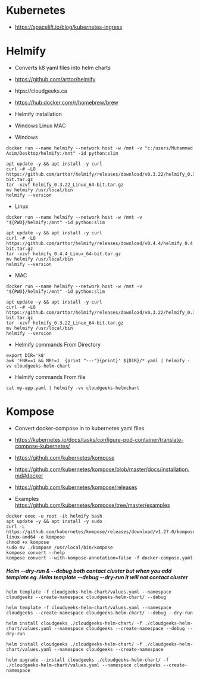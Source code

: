# Kubernetes

- https://spacelift.io/blog/kubernetes-ingress


# Helmify

- Converts k8 yaml files into helm charts

- https://github.com/arttor/helmify

- htps://cloudgeeks.ca

- https://hub.docker.com/r/homebrew/brew


- Helmify installation

- Windows Linux MAC

- Windows
```helmify
docker run --name helmify --network host -w /mnt -v "c:/users/Muhammad Asim/Desktop/helmify:/mnt" -id python:slim

apt update -y && apt install -y curl
curl -# -LO https://github.com/arttor/helmify/releases/download/v0.3.22/helmify_0.3.22_Linux_64-bit.tar.gz
tar -xzvf helmify_0.3.22_Linux_64-bit.tar.gz
mv helmify /usr/local/bin
helmify --version
```

- Linux
```helmify
docker run --name helmify --network host -w /mnt -v "${PWD}/helmify:/mnt" -id python:slim

apt update -y && apt install -y curl
curl -# -LO https://github.com/arttor/helmify/releases/download/v0.4.4/helmify_0.4.4_Linux_64-bit.tar.gz
tar -xzvf helmify_0.4.4_Linux_64-bit.tar.gz
mv helmify /usr/local/bin
helmify --version
```

- MAC
```helmify
docker run --name helmify --network host -w /mnt -v "${PWD}/helmify:/mnt" -id python:slim

apt update -y && apt install -y curl
curl -# -LO https://github.com/arttor/helmify/releases/download/v0.3.22/helmify_0.3.22_Linux_64-bit.tar.gz
tar -xzvf helmify_0.3.22_Linux_64-bit.tar.gz
mv helmify /usr/local/bin
helmify --version
```

- Helmify commands From Directory
```helmify
export DIR='k8'
awk 'FNR==1 && NR!=1  {print "---"}{print}' ${DIR}/*.yaml | helmify -vv cloudgeeks-helm-chart 
```

- Helmify commands From file
```helmify
cat my-app.yaml | helmify -vv cloudgeeks-helmchart
```

# Kompose

- Convert docker-compose in to kubernetes yaml files

- https://kubernetes.io/docs/tasks/configure-pod-container/translate-compose-kubernetes/

- https://github.com/kubernetes/kompose

- https://github.com/kubernetes/kompose/blob/master/docs/installation.md#docker

- https://github.com/kubernetes/kompose/releases

- Examples https://github.com/kubernetes/kompose/tree/master/examples

```kompose
docker exec -u root -it helmify bash
apt update -y && apt install -y sudo
curl -L https://github.com/kubernetes/kompose/releases/download/v1.27.0/kompose-linux-amd64 -o kompose
chmod +x kompose
sudo mv ./kompose /usr/local/bin/kompose
kompose convert --help
kompose convert --with-kompose-annotation=false -f docker-compose.yaml
```

##### Helm --dry-run & --debug both contact cluster but when you add template eg. Helm template --debug --dry-run it will not contact cluster
```helm
helm template -f cloudgeeks-helm-chart/values.yaml --namespace cloudgeeks --create-namespace cloudgeeks-helm-chart/ --debug

helm template -f cloudgeeks-helm-chart/values.yaml --namespace cloudgeeks --create-namespace cloudgeeks-helm-chart/ --debug --dry-run

helm install cloudgeeks ./cloudgeeks-helm-chart/ -f ./cloudgeeks-helm-chart/values.yaml --namespace cloudgeeks --create-namespace --debug --dry-run

helm install cloudgeeks ./cloudgeeks-helm-chart/ -f ./cloudgeeks-helm-chart/values.yaml --namespace cloudgeeks --create-namespace

helm upgrade --install cloudgeeks ./cloudgeeks-helm-chart/ -f ./cloudgeeks-helm-chart/values.yaml --namespace cloudgeeks --create-namespace

```
